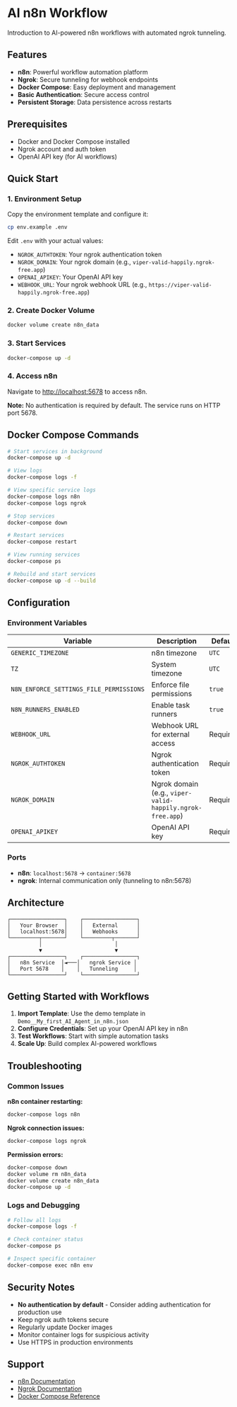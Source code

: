 # AI n8n Workflow

Introduction to AI-powered n8n workflows with automated ngrok tunneling.

## Features

- **n8n**: Powerful workflow automation platform
- **Ngrok**: Secure tunneling for webhook endpoints
- **Docker Compose**: Easy deployment and management
- **Basic Authentication**: Secure access control
- **Persistent Storage**: Data persistence across restarts

## Prerequisites

- Docker and Docker Compose installed
- Ngrok account and auth token
- OpenAI API key (for AI workflows)

## Quick Start

### 1. Environment Setup

Copy the environment template and configure it:
```bash
cp env.example .env
```

Edit `.env` with your actual values:
- `NGROK_AUTHTOKEN`: Your ngrok authentication token
- `NGROK_DOMAIN`: Your ngrok domain (e.g., `viper-valid-happily.ngrok-free.app`)
- `OPENAI_APIKEY`: Your OpenAI API key
- `WEBHOOK_URL`: Your ngrok webhook URL (e.g., `https://viper-valid-happily.ngrok-free.app`)

### 2. Create Docker Volume

```bash
docker volume create n8n_data
```

### 3. Start Services

```bash
docker-compose up -d
```

### 4. Access n8n

Navigate to [http://localhost:5678](http://localhost:5678) to access n8n.

**Note:** No authentication is required by default. The service runs on HTTP port 5678.

## Docker Compose Commands

```bash
# Start services in background
docker-compose up -d

# View logs
docker-compose logs -f

# View specific service logs
docker-compose logs n8n
docker-compose logs ngrok

# Stop services
docker-compose down

# Restart services
docker-compose restart

# View running services
docker-compose ps

# Rebuild and start services
docker-compose up -d --build
```

## Configuration

### Environment Variables

| Variable | Description | Default |
|----------|-------------|---------|
| `GENERIC_TIMEZONE` | n8n timezone | `UTC` |
| `TZ` | System timezone | `UTC` |
| `N8N_ENFORCE_SETTINGS_FILE_PERMISSIONS` | Enforce file permissions | `true` |
| `N8N_RUNNERS_ENABLED` | Enable task runners | `true` |
| `WEBHOOK_URL` | Webhook URL for external access | Required |
| `NGROK_AUTHTOKEN` | Ngrok authentication token | Required |
| `NGROK_DOMAIN` | Ngrok domain (e.g., `viper-valid-happily.ngrok-free.app`) | Required |
| `OPENAI_APIKEY` | OpenAI API key | Required |

### Ports

- **n8n**: `localhost:5678` → `container:5678`
- **ngrok**: Internal communication only (tunneling to n8n:5678)

## Architecture

```
┌─────────────────┐    ┌─────────────────┐
│   Your Browser  │    │   External      │
│   localhost:5678│    │   Webhooks      │
└─────────┬───────┘    └─────────┬───────┘
          │                       │
          ▼                       ▼
┌─────────────────┐    ┌─────────────────┐
│   n8n Service  │◄───│   ngrok Service │
│   Port 5678    │    │   Tunneling     │
└─────────────────┘    └─────────────────┘
```

## Getting Started with Workflows

1. **Import Template**: Use the demo template in `Demo__My_first_AI_Agent_in_n8n.json`
2. **Configure Credentials**: Set up your OpenAI API key in n8n
3. **Test Workflows**: Start with simple automation tasks
4. **Scale Up**: Build complex AI-powered workflows

## Troubleshooting

### Common Issues

**n8n container restarting:**
```bash
docker-compose logs n8n
```

**Ngrok connection issues:**
```bash
docker-compose logs ngrok
```

**Permission errors:**
```bash
docker-compose down
docker volume rm n8n_data
docker volume create n8n_data
docker-compose up -d
```

### Logs and Debugging

```bash
# Follow all logs
docker-compose logs -f

# Check container status
docker-compose ps

# Inspect specific container
docker-compose exec n8n env
```

## Security Notes

- **No authentication by default** - Consider adding authentication for production use
- Keep ngrok auth tokens secure
- Regularly update Docker images
- Monitor container logs for suspicious activity
- Use HTTPS in production environments

## Support

- [n8n Documentation](https://docs.n8n.io/)
- [Ngrok Documentation](https://ngrok.com/docs)
- [Docker Compose Reference](https://docs.docker.com/compose/)
